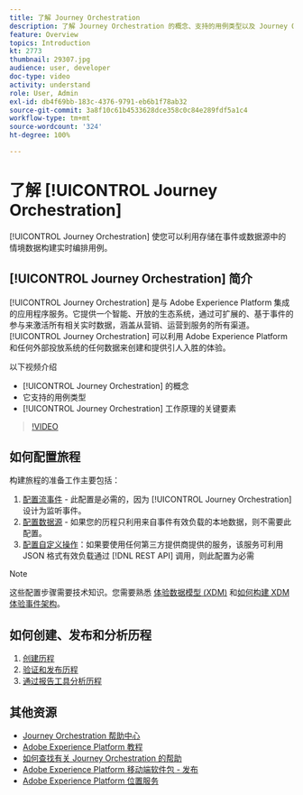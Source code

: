 ```yaml
---
title: 了解 Journey Orchestration
description: 了解 Journey Orchestration 的概念、支持的用例类型以及 Journey Orchestration 如何工作的关键要素。
feature: Overview
topics: Introduction
kt: 2773
thumbnail: 29307.jpg
audience: user, developer
doc-type: video
activity: understand
role: User, Admin
exl-id: db4f69bb-183c-4376-9791-eb6b1f78ab32
source-git-commit: 3a8f10c61b4533628dce358c0c84e289fdf5a1c4
workflow-type: tm+mt
source-wordcount: '324'
ht-degree: 100%

---
```


# 了解 [!UICONTROL Journey Orchestration]

[!UICONTROL Journey Orchestration] 使您可以利用存储在事件或数据源中的情境数据构建实时编排用例。

## [!UICONTROL Journey Orchestration] 简介

[!UICONTROL Journey Orchestration] 是与 Adobe Experience Platform 集成的应用程序服务。它提供一个智能、开放的生态系统，通过可扩展的、基于事件的参与来激活所有相关实时数据，涵盖从营销、运营到服务的所有渠道。[!UICONTROL Journey Orchestration] 可以利用 Adobe Experience Platform 和任何外部投放系统的任何数据来创建和提供引人入胜的体验。

以下视频介绍

* [!UICONTROL Journey Orchestration] 的概念
* 它支持的用例类型
* [!UICONTROL Journey Orchestration] 工作原理的关键要素

>[!VIDEO](https://video.tv.adobe.com/v/29307?quality=12)

## 如何配置旅程

构建旅程的准备工作主要包括：

1. [配置流事件](/help/configuring-journey-orchestration/configure-streaming-events.md) - 此配置是必需的，因为 [!UICONTROL Journey Orchestration] 设计为监听事件。
1. [配置数据源](/help/configuring-journey-orchestration/configure-data-sources.md) - 如果您的历程只利用来自事件有效负载的本地数据，则不需要此配置。
1. [配置自定义操作](/help/configuring-journey-orchestration/configure-actions.md)：如果要使用任何第三方提供商提供的服务，该服务可利用 JSON 格式有效负载通过 [!DNL REST API] 调用，则此配置为必需

>[!NOTE]
>
>这些配置步骤需要技术知识。您需要熟悉 [体验数据模型 (XDM)](https://experienceleague.adobe.com/docs/platform-learn/tutorials/schemas/schemas-and-experience-data-model.html?lang=zh-Hans) 和[如何构建 XDM 体验事件架构](https://experienceleague.adobe.com/docs/platform-learn/tutorials/schemas/create-schemas.html?lang=zh-Hans)。

## 如何创建、发布和分析历程

1. [创建历程](/help/building-a-journey/creating-a-journey.md)
1. [验证和发布历程](/help/validate-and-publish-a-journey.md)
1. [通过报告工具分析历程](/help/analyze-a-journey-via-reporting-tools.md)

## 其他资源

* [Journey Orchestration 帮助中心](https://experienceleague.adobe.com/docs/journeys/using/journey-orchestration-home.html?lang=zh-Hans)
* [Adobe Experience Platform 教程](https://experienceleague.adobe.com/docs/platform-learn/tutorials/overview.html?lang=zh-Hans)
* [如何查找有关 Journey Orchestration 的帮助](/help/understanding-journey-orchestration.md)
* [Adobe Experience Platform 移动端软件包 - 发布](https://experienceleague.adobe.com/docs/mobile-sdk-learn/tutorials/fundamentals/understanding-the-mobile-sdks.html?lang=zh-Hans)
* [Adobe Experience Platform 位置服务](https://experienceleague.adobe.com/docs/places/using/home.html?lang=zh-Hans)
